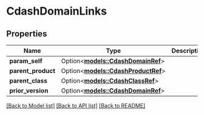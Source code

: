 # CdashDomainLinks

## Properties

Name | Type | Description | Notes
------------ | ------------- | ------------- | -------------
**param_self** | Option<[**models::CdashDomainRef**](CdashDomainRef.md)> |  | [optional]
**parent_product** | Option<[**models::CdashProductRef**](CdashProductRef.md)> |  | [optional]
**parent_class** | Option<[**models::CdashClassRef**](CdashClassRef.md)> |  | [optional]
**prior_version** | Option<[**models::CdashDomainRef**](CdashDomainRef.md)> |  | [optional]

[[Back to Model list]](../README.md#documentation-for-models) [[Back to API list]](../README.md#documentation-for-api-endpoints) [[Back to README]](../README.md)


